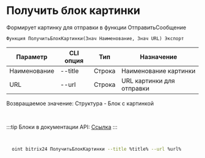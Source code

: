 ﻿---
sidebar_position: 8
---

# Получить блок картинки
 Формирует картинку для отправки в функции ОтправитьСообщение



`Функция ПолучитьБлокКартинки(Знач Наименование, Знач URL) Экспорт`

  | Параметр | CLI опция | Тип | Назначение |
  |-|-|-|-|
  | Наименование | --title | Строка | Наименование картинки |
  | URL | --url | Строка | URL картинки для отправки |

  
  Возвращаемое значение:   Структура - Блок с картинкой

<br/>

:::tip
Блоки в документации API: [Ссылка](https://dev.1c-bitrix.ru/learning/course/?COURSE_ID=93&CHAPTER_ID=07867)
:::
<br/>


```bsl title="Пример кода"

```
        


```sh title="Пример команды CLI"
    
  oint bitrix24 ПолучитьБлокКартинки --title %title% --url %url%

```

```json title="Результат"

```

